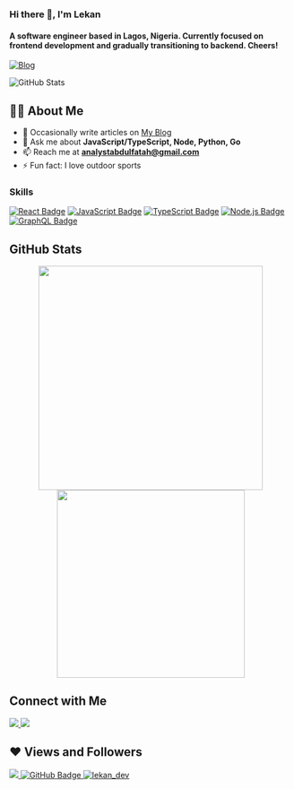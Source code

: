 ### Hi there 👋, I'm Lekan
#### A software engineer based in Lagos, Nigeria. Currently focused on frontend development and gradually transitioning to backend. Cheers!

[![Blog](https://img.shields.io/badge/Blog-blog.lekan.dev-0D1117?style=for-the-badge&logo=ghost)](https://blog.lekan.dev/)

![GitHub Stats](https://github-readme-stats.vercel.app/api?username=olaleykhan&show_icons=true&theme=radical)

## 🙋‍♂️ About Me
- 📝 Occasionally write articles on [My Blog](https://blog.lekan.dev/)
- 💬 Ask me about **JavaScript/TypeScript, Node, Python, Go**
- 📫 Reach me at **analystabdulfatah@gmail.com**
- ⚡ Fun fact: I love outdoor sports

### Skills
[![React Badge](https://img.shields.io/badge/React-61DAFB?style=for-the-badge&logo=react&logoColor=white)](#)
[![JavaScript Badge](https://img.shields.io/badge/JavaScript-F7DF1E?style=for-the-badge&logo=javascript&logoColor=black)](#)
[![TypeScript Badge](https://img.shields.io/badge/TypeScript-007ACC?style=for-the-badge&logo=typescript&logoColor=white)](#)
[![Node.js Badge](https://img.shields.io/badge/Node.js-339933?style=for-the-badge&logo=node-dot-js&logoColor=white)](#)
[![GraphQL Badge](https://img.shields.io/badge/GraphQL-E10098?style=for-the-badge&logo=graphql&logoColor=white)](#)

## GitHub Stats
<p align="center">
  <img src="https://github-readme-stats.vercel.app/api?username=olaleykhan&show_icons=true&theme=radical" width="400">
  <img src="https://github-readme-stats.vercel.app/api/top-langs/?username=olaleykhan&layout=compact&theme=radical" width="335">
</p>

## Connect with Me
<p align="left">
  <a href="https://twitter.com/lekan_dev" target="_blank">
    <img src="https://img.icons8.com/fluent/48/000000/twitter.png"/>
  </a>
  <a href="https://www.instagram.com/olaleykhan/" target="_blank">
    <img src="https://img.icons8.com/fluent/48/000000/instagram-new.png"/>
  </a>
</p>

## ❤ Views and Followers
<p align="left">
  <a href="https://github.com/Meghna-DAS/github-profile-views-counter">
    <img src="https://komarev.com/ghpvc/?username=olaleykhan">
  </a>
  <a href="https://github.com/olaleykhan?tab=followers">
    <img src="https://img.shields.io/github/followers/olaleykhan?label=Followers&style=social" alt="GitHub Badge">
  </a>
  <a href="https://twitter.com/lekan_dev" target="_blank">
    <img src="https://img.shields.io/twitter/follow/lekan_dev?logo=twitter&style=for-the-badge" alt="lekan_dev">
  </a>
</p>
